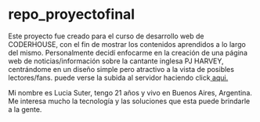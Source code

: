 # repo_proyectofinal
Este proyecto fue creado para el curso de desarrollo web de CODERHOUSE, con el fin de mostrar los contenidos aprendidos a lo largo del mismo. 
Personalmente decidí enfocarme en la creación de una página web de noticias/información sobre la cantante inglesa PJ HARVEY, centrándome en un diseño simple pero atractivo a la vista de posibles lectores/fans.
puede verse la subida al servidor haciendo click<a href="https://pjharveyuk.000webhostapp.com/"> aqui.</a>

Mi nombre es Lucia Suter, tengo 21 años y vivo en Buenos Aires, Argentina. Me interesa mucho la tecnología y las soluciones que esta puede brindarle a la gente. 
